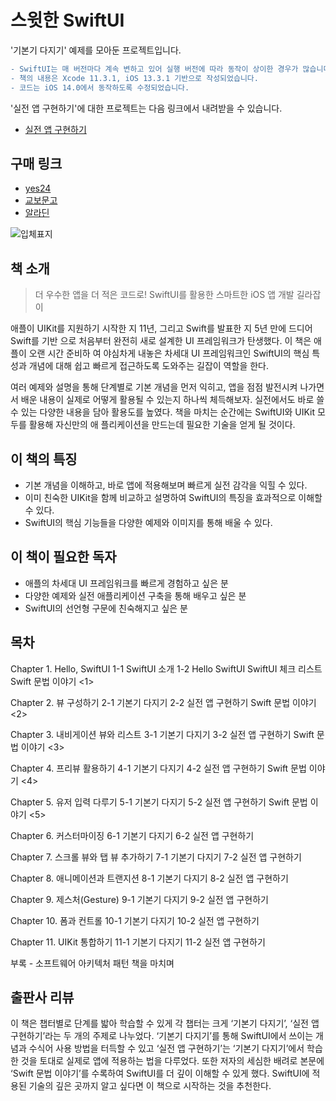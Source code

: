 # 스윗한 SwiftUI

'기본기 다지기' 예제를 모아둔 프로젝트입니다.

```diff
- SwiftUI는 매 버전마다 계속 변하고 있어 실행 버전에 따라 동작이 상이한 경우가 많습니다.
- 책의 내용은 Xcode 11.3.1, iOS 13.3.1 기반으로 작성되었습니다.
- 코드는 iOS 14.0에서 동작하도록 수정되었습니다.
```

'실전 앱 구현하기'에 대한 프로젝트는 다음 링크에서 내려받을 수 있습니다.
* [실전 앱 구현하기](https://github.com/bjpublic/SweetSwiftUI)

## 구매 링크

- [yes24](http://www.yes24.com/Product/Goods/89912849?scode=032&OzSrank=1)
- [교보문고](http://www.kyobobook.co.kr/product/detailViewKor.laf?ejkGb=KOR&mallGb=KOR&barcode=9791190014816&orderClick=LAG&Kc=)
- [알라딘](https://www.aladin.co.kr/shop/wproduct.aspx?ItemId=237335978)

![입체표지](https://user-images.githubusercontent.com/21074282/78733721-31b66300-7981-11ea-84af-f5bc4fb7992d.png)

## 책 소개

> 더 우수한 앱을 더 적은 코드로!
> SwiftUI를 활용한 스마트한 iOS 앱 개발 길라잡이

애플이 UIKit를 지원하기 시작한 지 11년, 그리고 Swift를 발표한 지 5년 만에 드디어 Swift를 기반
으로 처음부터 완전히 새로 설계한 UI 프레임워크가 탄생했다. 이 책은 애플이 오랜 시간 준비하
여 야심차게 내놓은 차세대 UI 프레임워크인 SwiftUI의 핵심 특성과 개념에 대해 쉽고 빠르게 접근하도록 도와주는 길잡이 역할을 한다.

여러 예제와 설명을 통해 단계별로 기본 개념을 먼저 익히고, 앱을 점점 발전시켜 나가면서 배운
내용이 실제로 어떻게 활용될 수 있는지 하나씩 체득해보자. 실전에서도 바로 쓸 수 있는 다양한
내용을 담아 활용도를 높였다. 책을 마치는 순간에는 SwiftUI와 UIKit 모두를 활용해 자신만의 애
플리케이션을 만드는데 필요한 기술을 얻게 될 것이다.

## 이 책의 특징

- 기본 개념을 이해하고, 바로 앱에 적용해보며 빠르게 실전 감각을 익힐 수 있다.
- 이미 친숙한 UIKit을 함께 비교하고 설명하여 SwiftUI의 특징을 효과적으로 이해할 수 있다.
- SwiftUI의 핵심 기능들을 다양한 예제와 이미지를 통해 배울 수 있다.

## 이 책이 필요한 독자

- 애플의 차세대 UI 프레임워크를 빠르게 경험하고 싶은 분
- 다양한 예제와 실전 애플리케이션 구축을 통해 배우고 싶은 분
- SwiftUI의 선언형 구문에 친숙해지고 싶은 분

## 목차

Chapter 1. Hello, SwiftUI
	1-1 SwiftUI 소개
	1-2 Hello SwiftUI
	SwiftUI 체크 리스트
	Swift 문법 이야기 <1>

Chapter 2. 뷰 구성하기
	2-1 기본기 다지기
	2-2 실전 앱 구현하기
	Swift 문법 이야기 <2>

Chapter 3. 내비게이션 뷰와 리스트
	3-1 기본기 다지기
	3-2 실전 앱 구현하기
	Swift 문법 이야기 <3>

Chapter 4. 프리뷰 활용하기
	4-1 기본기 다지기
	4-2 실전 앱 구현하기
	Swift 문법 이야기 <4>

Chapter 5. 유저 입력 다루기
	5-1 기본기 다지기
	5-2 실전 앱 구현하기
	Swift 문법 이야기 <5>

Chapter 6. 커스터마이징
	6-1 기본기 다지기
	6-2 실전 앱 구현하기

Chapter 7. 스크롤 뷰와 탭 뷰 추가하기
	7-1 기본기 다지기
	7-2 실전 앱 구현하기

Chapter 8. 애니메이션과 트랜지션
	8-1 기본기 다지기
	8-2 실전 앱 구현하기

Chapter 9. 제스처(Gesture)
	9-1 기본기 다지기
	9-2 실전 앱 구현하기

Chapter 10. 폼과 컨트롤
	10-1 기본기 다지기
	10-2 실전 앱 구현하기

Chapter 11. UIKit 통합하기
	11-1 기본기 다지기
	11-2 실전 앱 구현하기

부록 - 소프트웨어 아키텍처 패턴
책을 마치며

## 출판사 리뷰

이 책은 챕터별로 단계를 밟아 학습할 수 있게 각 챕터는 크게 ‘기본기 다지기’, ‘실전 앱 구현하기’라는 두 개의 주제로 나누었다. ‘기본기 다지기’를 통해 SwiftUI에서 쓰이는 개념과 수식어 사용 방법을 터득할 수 있고 ‘실전 앱 구현하기’는 ‘기본기 다지기’에서 학습한 것을 토대로 실제로 앱에 적용하는 법을 다루었다. 또한 저자의 세심한 배려로 본문에 ‘Swift 문법 이야기’를 수록하여 SwiftUI를 더 깊이 이해할 수 있게 했다. SwiftUI에 적용된 기술의 깊은 곳까지 알고 싶다면 이 책으로 시작하는 것을 추천한다.
